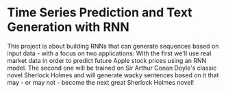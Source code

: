 # Time Series Prediction and Text Generation with RNN

This project is about building RNNs that can generate sequences based on input data - with a focus on two applications: With the first we'll use real market data in order to predict future Apple stock prices using an RNN model. The second one will be trained on Sir Arthur Conan Doyle's classic novel Sherlock Holmes and will generate wacky sentences based on it that may - or may not - become the next great Sherlock Holmes novel!
